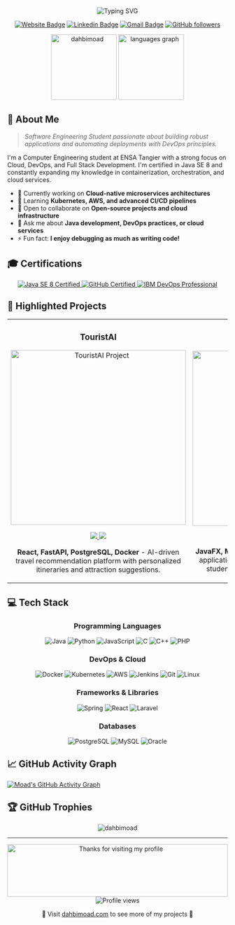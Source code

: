<div align="center">
  <img src="https://readme-typing-svg.herokuapp.com?font=Fira+Code&weight=600&size=30&pause=1000&color=FFAE00&center=true&vCenter=true&width=600&height=100&lines=Hi+%F0%9F%91%8B%2C+I'm+Moad+DAHBI;Java+SE+8+Certified+Developer;DevOps+%26+Cloud+Enthusiast;Full+Stack+Developer;Problem+Solver" alt="Typing SVG" />
  
  [![Website Badge](https://img.shields.io/badge/Website-dahbimoad.com-FFAE00?style=for-the-badge&logo=Google-Chrome&logoColor=white&link=https://dahbimoad.com)](https://dahbimoad.com)
  [![Linkedin Badge](https://img.shields.io/badge/-Moad_Dahbi-0077B5?style=for-the-badge&logo=Linkedin&logoColor=white&link=https://www.linkedin.com/in/moad-dahbi/)](https://www.linkedin.com/in/moad-dahbi/)
  [![Gmail Badge](https://img.shields.io/badge/-dahbimoad1@gmail.com-D14836?style=for-the-badge&logo=Gmail&logoColor=white&link=mailto:dahbimoad1@gmail.com)](mailto:dahbimoad1@gmail.com)
  [![GitHub followers](https://img.shields.io/github/followers/dahbimoad?logo=GitHub&style=for-the-badge)](https://github.com/dahbimoad)
</div>

<div align="center">
  <img src="https://github-readme-streak-stats.herokuapp.com/?user=dahbimoad&theme=dark&hide_border=true&background=0D1117&stroke=FFAE00&ring=FFAE00&fire=FFA500&currStreakLabel=FFAE00" height="150" alt="dahbimoad" />
  <img src="https://github-readme-stats.vercel.app/api/top-langs/?username=dahbimoad&theme=dark&hide_border=true&include_all_commits=false&count_private=true&layout=compact&bg_color=0D1117&text_color=FFFFFF&title_color=FFAE00" height="150" alt="languages graph" />
</div>

## 📜 About Me

> *Software Engineering Student passionate about building robust applications and automating deployments with DevOps principles.*

I'm a Computer Engineering student at ENSA Tangier with a strong focus on Cloud, DevOps, and Full Stack Development. I'm certified in Java SE 8 and constantly expanding my knowledge in containerization, orchestration, and cloud services.

- 🔭 Currently working on **Cloud-native microservices architectures**
- 🌱 Learning **Kubernetes, AWS, and advanced CI/CD pipelines**
- 👯 Open to collaborate on **Open-source projects and cloud infrastructure**
- 💬 Ask me about **Java development, DevOps practices, or cloud services**
- ⚡ Fun fact: **I enjoy debugging as much as writing code!**

## 🎓 Certifications

<div align="center">
  <a href="https://catalog-education.oracle.com/ords/certview/sharebadge?id=C69934E18073C4BF03D5E74693080DA67DB974B336AE49D7AD00F16C2CC53827">
    <img src="https://img.shields.io/badge/Oracle-Java_SE_8_Certified-red?style=for-the-badge&logo=oracle" alt="Java SE 8 Certified" />
  </a>
  <a href="https://www.credly.com/badges/0837088b-e45f-42ec-a5ed-cef0b3e47ad1/public_url">
    <img src="https://img.shields.io/badge/GitHub-Foundations_Certified-black?style=for-the-badge&logo=github" alt="GitHub Certified" />
  </a>
  <a href="javascript:void(0)">
    <img src="https://img.shields.io/badge/IBM-DevOps_Professional-blue?style=for-the-badge&logo=ibm" alt="IBM DevOps Professional" />
  </a>
</div>

## 🚀 Highlighted Projects

<div align="center">
<table>
  <tr>
    <td width="50%">
      <h3 align="center">TouristAI</h3>
      <div align="center">
        <a href="https://github.com/Tourism-IA-Planner/Tourism-IA-Planner" target="_blank"><img src="https://raw.githubusercontent.com/dahbimoad/github-profile-assets/main/project-touristai.jpg" width="400" alt="TouristAI Project"/></a>
        <p>
          <a href="https://github.com/Tourism-IA-Planner/Tourism-IA-Planner" target="_blank">
            <img src="https://img.shields.io/badge/Code-black?style=for-the-badge&logo=github" />
          </a>
          <a href="https://www.touristai.online" target="_blank">
            <img src="https://img.shields.io/badge/Live-FFAE00?style=for-the-badge&logo=googlechrome&logoColor=white" />
          </a>
        </p>
        <p><strong>React, FastAPI, PostgreSQL, Docker</strong> - AI-driven travel recommendation platform with personalized itineraries and attraction suggestions.</p>
      </div>
    </td>
    <td width="50%">
      <h3 align="center">Academia-Hub</h3>
      <div align="center">
        <a href="https://github.com/dahbimoad/Academia-Hub" target="_blank"><img src="https://raw.githubusercontent.com/dahbimoad/github-profile-assets/main/academia-hub.jpg" width="400" alt="Academia-Hub Project"/></a>
        <p>
          <a href="https://github.com/dahbimoad/Academia-Hub" target="_blank">
            <img src="https://img.shields.io/badge/Code-black?style=for-the-badge&logo=github" />
          </a>
        </p>
        <p><strong>JavaFX, MySQL, Maven</strong> - Comprehensive desktop application for educational institutions to manage students, courses, and academic operations.</p>
      </div>
    </td>
  </tr>
</table>
</div>

## 💻 Tech Stack

<div align="center">

### Programming Languages
![Java](https://img.shields.io/badge/Java-ED8B00?style=for-the-badge&logo=openjdk&logoColor=white)
![Python](https://img.shields.io/badge/Python-3776AB?style=for-the-badge&logo=python&logoColor=white)
![JavaScript](https://img.shields.io/badge/JavaScript-F7DF1E?style=for-the-badge&logo=javascript&logoColor=black)
![C](https://img.shields.io/badge/C-00599C?style=for-the-badge&logo=c&logoColor=white)
![C++](https://img.shields.io/badge/C++-00599C?style=for-the-badge&logo=c%2B%2B&logoColor=white)
![PHP](https://img.shields.io/badge/PHP-777BB4?style=for-the-badge&logo=php&logoColor=white)

### DevOps & Cloud
![Docker](https://img.shields.io/badge/Docker-2496ED?style=for-the-badge&logo=docker&logoColor=white)
![Kubernetes](https://img.shields.io/badge/Kubernetes-326DE6?style=for-the-badge&logo=kubernetes&logoColor=white)
![AWS](https://img.shields.io/badge/AWS-232F3E?style=for-the-badge&logo=amazon-aws&logoColor=white)
![Jenkins](https://img.shields.io/badge/Jenkins-D24939?style=for-the-badge&logo=jenkins&logoColor=white)
![Git](https://img.shields.io/badge/Git-F05033?style=for-the-badge&logo=git&logoColor=white)
![Linux](https://img.shields.io/badge/Linux-FCC624?style=for-the-badge&logo=linux&logoColor=black)

### Frameworks & Libraries
![Spring](https://img.shields.io/badge/Spring-6DB33F?style=for-the-badge&logo=spring&logoColor=white)
![React](https://img.shields.io/badge/React-20232A?style=for-the-badge&logo=react&logoColor=61DAFB)
![Laravel](https://img.shields.io/badge/Laravel-FF2D20?style=for-the-badge&logo=laravel&logoColor=white)

### Databases
![PostgreSQL](https://img.shields.io/badge/PostgreSQL-316192?style=for-the-badge&logo=postgresql&logoColor=white)
![MySQL](https://img.shields.io/badge/MySQL-4479A1?style=for-the-badge&logo=mysql&logoColor=white)
![Oracle](https://img.shields.io/badge/Oracle-F80000?style=for-the-badge&logo=oracle&logoColor=white)
</div>

## 📈 GitHub Activity Graph
[![Moad's GitHub Activity Graph](https://github-readme-activity-graph.vercel.app/graph?username=dahbimoad&bg_color=0D1117&color=FFFFFF&line=FFAE00&point=FFFFFF&area=true&hide_border=true)](https://github.com/dahbimoad/github-profile-readme-generator)

## 🏆 GitHub Trophies
<div align="center">
  <img src="https://github-profile-trophy.vercel.app/?username=dahbimoad&theme=onedark&no-frame=true&no-bg=true&column=-1" alt="dahbimoad" />
</div>

---

<div align="center">
  <img height="120" alt="Thanks for visiting my profile" width="100%" src="https://raw.githubusercontent.com/dahbimoad/github-profile-assets/main/profile-footer.svg" />
</div>

<div align="center">
  <img src="https://komarev.com/ghpvc/?username=dahbimoad&style=flat-square&color=FFAE00" alt="Profile views" />
  <p>🌟 Visit <a href="https://dahbimoad.com" target="_blank">dahbimoad.com</a> to see more of my projects 🌟</p>
</div>
